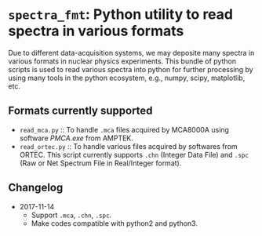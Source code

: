 
# `spectra_fmt`: Python utility to read spectra in various formats

Due to different data-acquisition systems, we may deposite many spectra in various formats in nuclear physics experiments. This bundle of python scripts is used to read various spectra into python for further processing by using many tools in the python ecosystem, e.g., numpy, scipy, matplotlib, etc.

## Formats currently supported

- `read_mca.py` :: To handle `.mca` files acquired by MCA8000A using software *PMCA.exe* from AMPTEK.
- `read_ortec.py` :: To handle various files acquired by softwares from ORTEC. This script currently supports `.chn` (Integer Data File) and `.spc` (Raw or Net Spectrum File in Real/Integer format).

## Changelog

- 2017-11-14
  - Support `.mca`, `.chn`, `.spc`.
  - Make codes compatible with python2 and python3.


